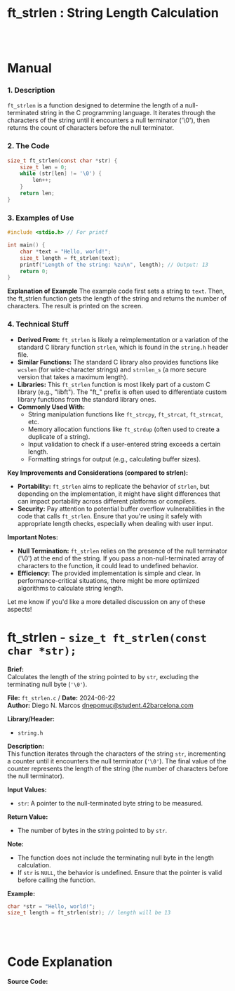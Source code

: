 # ft_strlen : String Length Calculation
<br>
<br>

# Manual
### 1. Description

`ft_strlen` is a function designed to determine the length of a null-terminated string in the C programming language. It iterates through the characters of the string until it encounters a null terminator ('\0'), then returns the count of characters before the null terminator.
### 2. The Code
```C
size_t ft_strlen(const char *str) {
    size_t len = 0;
    while (str[len] != '\0') {
        len++;
    }
    return len;
}
```

### 3. Examples of Use
```C
#include <stdio.h> // For printf

int main() {
    char *text = "Hello, world!";
    size_t length = ft_strlen(text);
    printf("Length of the string: %zu\n", length); // Output: 13
    return 0;
}
```

**Explanation of Example** The example code first sets a string to `text`. Then, the ft_strlen function gets the length of the string and returns the number of characters. The result is printed on the screen.  

### 4. Technical Stuff
- **Derived From:** `ft_strlen` is likely a reimplementation or a variation of the standard C library function `strlen`, which is found in the `string.h` header file.
- **Similar Functions:** The standard C library also provides functions like `wcslen` (for wide-character strings) and `strnlen_s` (a more secure version that takes a maximum length).
- **Libraries:** This `ft_strlen` function is most likely part of a custom C library (e.g., "libft"). The "ft_" prefix is often used to differentiate custom library functions from the standard library ones.
- **Commonly Used With:**
    - String manipulation functions like `ft_strcpy`, `ft_strcat`, `ft_strncat`, etc.
    - Memory allocation functions like `ft_strdup` (often used to create a duplicate of a string).
    - Input validation to check if a user-entered string exceeds a certain length.
    - Formatting strings for output (e.g., calculating buffer sizes).

**Key Improvements and Considerations (compared to strlen):**

- **Portability:** `ft_strlen` aims to replicate the behavior of `strlen`, but depending on the implementation, it might have slight differences that can impact portability across different platforms or compilers.
- **Security:** Pay attention to potential buffer overflow vulnerabilities in the code that calls `ft_strlen`. Ensure that you're using it safely with appropriate length checks, especially when dealing with user input.

**Important Notes:**

- **Null Termination:** `ft_strlen` relies on the presence of the null terminator ('\0') at the end of the string. If you pass a non-null-terminated array of characters to the function, it could lead to undefined behavior.
- **Efficiency:** The provided implementation is simple and clear. In performance-critical situations, there might be more optimized algorithms to calculate string length.

Let me know if you'd like a more detailed discussion on any of these aspects!


# ft_strlen - `size_t ft_strlen(const char *str);`

**Brief:**  
Calculates the length of the string pointed to by `str`, excluding the terminating null byte (`'\0'`).

**File:** `ft_strlen.c` / **Date:** 2024-06-22  
**Author:** Diego N. Marcos <dnepomuc@student.42barcelona.com>

**Library/Header:**
- `string.h`


**Description:**  
This function iterates through the characters of the string `str`, incrementing a counter until it encounters the null terminator (`'\0'`). The final value of the counter represents the length of the string (the number of characters before the null terminator).

**Input Values:**
* `str`: A pointer to the null-terminated byte string to be measured.

**Return Value:**
* The number of bytes in the string pointed to by `str`.

**Note:**
- The function does not include the terminating null byte in the length calculation.
- If `str` is `NULL`, the behavior is undefined. Ensure that the pointer is valid before calling the function.

**Example:**
```c
char *str = "Hello, world!";
size_t length = ft_strlen(str); // length will be 13
```

<br>
<br>

# Code Explanation
**Source Code:**
``` C


```